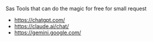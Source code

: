 Sas Tools that can do the magic for free for small request
- https://chatgpt.com/
- https://claude.ai/chat/
- https://gemini.google.com/
